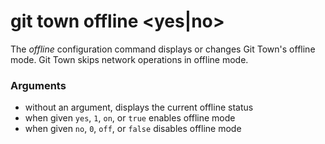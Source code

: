 # git town offline <yes|no>

The _offline_ configuration command displays or changes Git Town's offline mode.
Git Town skips network operations in offline mode.

### Arguments

- without an argument, displays the current offline status
- when given `yes`, `1`, `on`, or `true` enables offline mode
- when given `no`, `0`, `off`, or `false` disables offline mode
